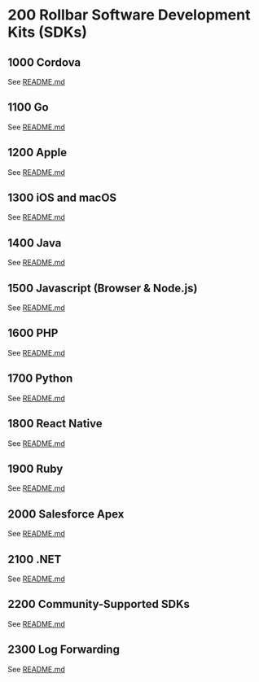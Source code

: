 # 200 Rollbar Software Development Kits (SDKs)

## 1000 Cordova

See [README.md](./1000/README.md)

## 1100 Go

See [README.md](./1100/README.md)

## 1200 Apple

See [README.md](./1200/README.md)

## 1300 iOS and macOS

See [README.md](./1300/README.md)

## 1400 Java

See [README.md](./1400/README.md)

## 1500 Javascript (Browser & Node.js)

See [README.md](./1500/README.md)

## 1600 PHP

See [README.md](./1600/README.md)

## 1700 Python

See [README.md](./1700/README.md)

## 1800 React Native

See [README.md](./1800/README.md)

## 1900 Ruby

See [README.md](./1900/README.md)

## 2000 Salesforce Apex

See [README.md](./2000/README.md)

## 2100 .NET

See [README.md](./2100/README.md)

## 2200 Community-Supported SDKs

See [README.md](./2200/README.md)

## 2300 Log Forwarding

See [README.md](./2300/README.md)
